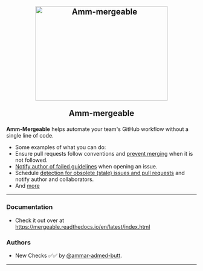 <h2 align="center">
  <img src="https://github-production-user-asset-6210df.s3.amazonaws.com/85288256/239511199-329394bc-099d-4f70-8506-7a5492eea248.gif" alt="Amm-mergeable" width="350" height="250">
  <br>
  <p>Amm-mergeable</p>
  </h1>
<p align="left">
  <a href="https://github.com/apps/amm-mergeable"> </a>
</p>

**Amm-Mergeable** helps automate your team's GitHub workflow without a single line of code.
- Some examples of what you can do:
- Ensure pull requests follow conventions and [prevent merging][comment-if-guidelines-not-met] when it is not followed.
- [Notify author of failed guidelines][comment] when opening an issue.
- Schedule [detection for obsolete (stale) issues and pull requests][staleness] and notify author and collaborators.
- And [more][configuration]
---
### Documentation
- Check it out over at https://mergeable.readthedocs.io/en/latest/index.html

### Authors
- New Checks ✅✅ by [@ammar-admed-butt](https://www.linkedin.com/in/ammar-ahmed-butt).
---
[comment-if-guidelines-not-met]: https://mergeable.readthedocs.io/en/latest/recipes.html#comment-if-guidelines-not-met
[comment]: https://mergeable.readthedocs.io/en/latest/actions/comment.html
[staleness]: https://mergeable.readthedocs.io/en/latest/recipes.html#check-stale-pr-and-issues
[configuration]: https://mergeable.readthedocs.io/en/latest/configuration.html
